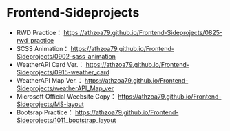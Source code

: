 # Frontend-Sideprojects

- RWD Practice：
https://athzoa79.github.io/Frontend-Sideprojects/0825-rwd_practice
- SCSS Animation：
https://athzoa79.github.io/Frontend-Sideprojects/0902-sass_animation
- WeatherAPI Card Ver.：
https://athzoa79.github.io/Frontend-Sideprojects/0915-weather_card
- WeatherAPI Map Ver.：
https://athzoa79.github.io/Frontend-Sideprojects/weatherAPI_Map_ver
- Microsoft Official Weebsite Copy：
https://athzoa79.github.io/Frontend-Sideprojects/MS-layout
- Bootsrap Practice：
https://athzoa79.github.io/Frontend-Sideprojects/1011_bootstrap_layout
